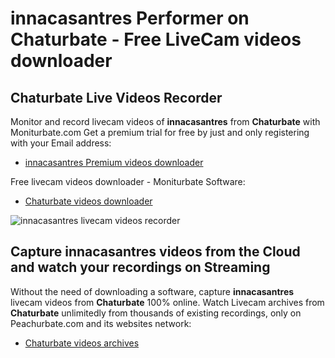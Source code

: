 # innacasantres Performer on Chaturbate - Free LiveCam videos downloader

## Chaturbate Live Videos Recorder

Monitor and record livecam videos of **innacasantres** from **Chaturbate** with Moniturbate.com
Get a premium trial for free by just and only registering with your Email address:
* [innacasantres Premium videos downloader](https://moniturbate.com/request-demo-licence-key.html)

Free livecam videos downloader - Moniturbate Software:
* [Chaturbate videos downloader](https://moniturbate.com/moniturbate-download-software.html)

![innacasantres livecam videos recorder](https://peachurnet.com/templates/moniturbate-software.png)


## Capture innacasantres videos from the Cloud and watch your recordings on Streaming

Without the need of downloading a software, capture **innacasantres** livecam videos from **Chaturbate** 100% online.
Watch Livecam archives from **Chaturbate** unlimitedly from thousands of existing recordings, only on Peachurbate.com and its websites network:
* [Chaturbate videos archives](https://peachurnet.com/)